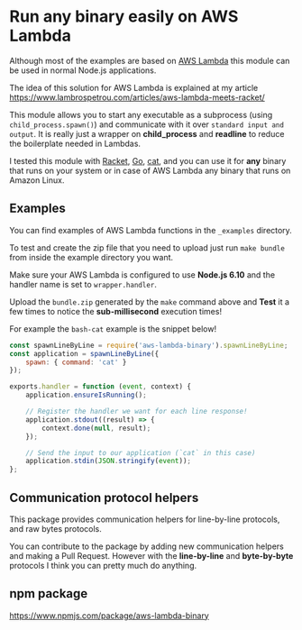 # Run any binary easily on AWS Lambda

Although most of the examples are based on [AWS Lambda](https://aws.amazon.com/lambda/) this module can be used in normal Node.js applications.

The idea of this solution for AWS Lambda is explained at my article https://www.lambrospetrou.com/articles/aws-lambda-meets-racket/

This module allows you to start any executable as a subprocess (using ```child_process.spawn()```) and communicate with it over ```standard input and output```. It is really just a wrapper on **child_process** and **readline** to reduce the boilerplate needed in Lambdas.

I tested this module with [Racket](https://racket-lang.org/), [Go](https://golang.org/), [cat](https://ss64.com/bash/cat.html), and you can use it for **any** binary that runs on your system or in case of AWS Lambda any binary that runs on Amazon Linux.

## Examples

You can find examples of AWS Lambda functions in the ```_examples``` directory.

To test and create the zip file that you need to upload just run ```make bundle``` from inside the example directory you want.

Make sure your AWS Lambda is configured to use **Node.js 6.10** and the handler name is set to ```wrapper.handler```.

Upload the ```bundle.zip``` generated by the ```make``` command above and **Test** it a few times to notice the **sub-millisecond** execution times!

For example the ```bash-cat``` example is the snippet below!

```javascript
const spawnLineByLine = require('aws-lambda-binary').spawnLineByLine;
const application = spawnLineByLine({
    spawn: { command: 'cat' }
});

exports.handler = function (event, context) {
    application.ensureIsRunning();

    // Register the handler we want for each line response!
    application.stdout((result) => {
        context.done(null, result);
    });

    // Send the input to our application (`cat` in this case)
    application.stdin(JSON.stringify(event));
};
```

## Communication protocol helpers

This package provides communication helpers for line-by-line protocols, and raw bytes protocols.

You can contribute to the package by adding new communication helpers and making a Pull Request. However with the **line-by-line** and **byte-by-byte** protocols I think you can pretty much do anything.

## npm package

https://www.npmjs.com/package/aws-lambda-binary